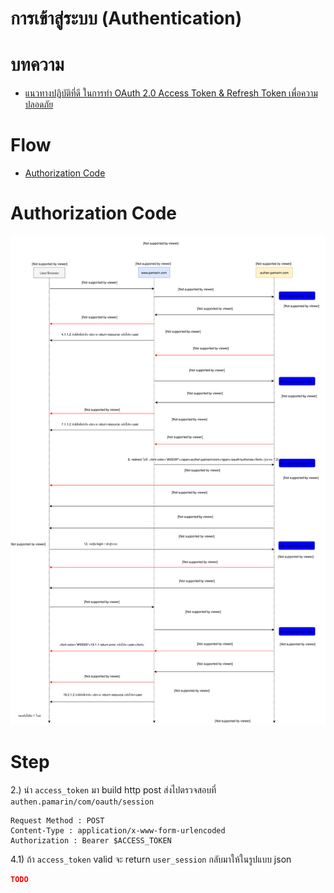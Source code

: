 # การเข้าสู่ระบบ (Authentication)

# บทความ
- [แนวทางปฏิบัติที่ดี ในการทำ OAuth 2.0 Access Token & Refresh Token เพื่อความปลอดภัย](https://medium.com/@jittagornp/best-practice-%E0%B9%83%E0%B8%99%E0%B8%81%E0%B8%B2%E0%B8%A3%E0%B8%97%E0%B8%B3-oauth2-access-token-refresh-token-457ae3bee4b7)

# Flow
- [Authorization Code](#authorizationcode)

# Authorization Code
![authentication-flow.svg](./authentication-flow.svg)

# Step
  
2.) นำ `access_token` มา build http post 
ส่งไปตรวจสอบที่ `authen.pamarin/com/oauth/session`
```
Request Method : POST
Content-Type : application/x-www-form-urlencoded
Authorization : Bearer $ACCESS_TOKEN  
```
4.1) ถ้า `access_token` valid
จะ return `user_session` กลับมาให้ในรูปแบบ json
```json
TODO
```
